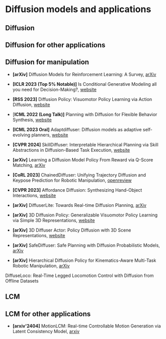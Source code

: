 # Diffusion models and applications

## Diffusion

## Diffusion for other applications

## Diffusion for manipulation

* **[arXiv]** Diffusion Models for Reinforcement Learning: A Survey, [arXiv](https://arxiv.org/abs/2311.01223)

* **[ICLR 2023 (Top 5% Notable)]** Is Conditional Generative Modeling all you need for Decision-Making?, [website](https://anuragajay.github.io/decision-diffuser/)

* **[RSS 2023]** Diffusion Policy: Visuomotor Policy Learning via Action Diffusion, [website](https://diffusion-policy.cs.columbia.edu/)

* [**ICML 2022 (Long Talk)]** Planning with Diffusion for Flexible Behavior Synthesis, [website](https://diffusion-planning.github.io/mobile.html)

* **[ICML 2023 Oral]** Adaptdiffuser: Diffusion models as adaptive self-evolving planners, [website](https://adaptdiffuser.github.io/)

* **[CVPR 2024]** SkillDiffuser: Interpretable Hierarchical Planning via Skill Abstractions in Diffusion-Based Task Execution, [website](https://skilldiffuser.github.io/)

* **[arXiv]** Learning a Diffusion Model Policy From Reward via Q-Score Matching, [arXiv](https://arxiv.org/abs/2312.11752)

* **[CoRL 2023]** ChainedDiffuser: Unifying Trajectory Diffusion and Keypose Prediction for Robotic Manipulation, [openreview](https://openreview.net/forum?id=W0zgY2mBTA8)

* **[CVPR 2023]** Affordance Diffusion: Synthesizing Hand-Object Interactions, [website](https://judyye.github.io/affordiffusion-www/)

* **[arXiv]** DiffuserLite: Towards Real-time Diffusion Planning, [arXiv](https://arxiv.org/abs/2401.15443)

* **[arXiv]** 3D Diffusion Policy: Generalizable Visuomotor Policy Learning via Simple 3D Representations, [website](https://3d-diffusion-policy.github.io/)

* **[arXiv]** 3D Diffuser Actor: Policy Diffusion with 3D Scene Representations, [website](https://3d-diffuser-actor.github.io/)

* **[arXiv]** SafeDiffuser: Safe Planning with Diffusion Probabilistic Models, [arXiv](https://safediffuser.github.io/safediffuser/)

* **[arXiv]** Hierarchical Diffusion Policy for Kinematics-Aware Multi-Task Robotic Manipulation, [arXiv](https://yusufma03.github.io/projects/hdp/)

DiffuseLoco: Real-Time Legged Locomotion Control with Diffusion from Offline Datasets

## LCM


## LCM for other applications

* **[arxiv'2404]** MotionLCM: Real-time Controllable Motion Generation via Latent Consistency Model, [arxiv](https://arxiv.org/pdf/2404.19759)




